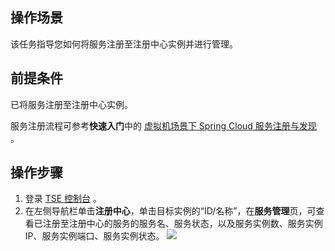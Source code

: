 ## 操作场景
该任务指导您如何将服务注册至注册中心实例并进行管理。
## 前提条件
已将服务注册至注册中心实例。

服务注册流程可参考**快速入门**中的 [虚拟机场景下 Spring Cloud 服务注册与发现](https://cloud.tencent.com/document/product/1364/56506) 。
## 操作步骤
1. 登录 [TSE 控制台](https://console.cloud.tencent.com/tse) 。
2. 在左侧导航栏单击**注册中心**，单击目标实例的“ID/名称”，在**服务管理**页，可查看已注册至注册中心的服务的服务名、服务状态，以及服务实例数、服务实例 IP、服务实例端口、服务实例状态。
![](https://qcloudimg.tencent-cloud.cn/raw/62fefeafb214387773d4445e9f9594f3.png)
